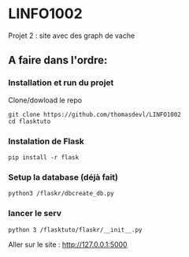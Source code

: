# LINFO1002
Projet 2  : site avec des graph de vache

## A faire dans l'ordre:

### Installation et run du projet

Clone/dowload le repo

```
git clone https://github.com/thomasdevl/LINFO1002
cd flasktuto
```

### Instalation de Flask
```
pip install -r flask
```


### Setup la database (déjà fait)
```
python3 /flaskr/dbcreate_db.py
```

### lancer le serv
```
python 3 /flasktuto/flaskr/__init__.py
```

Aller sur le site : http://127.0.0.1:5000 


